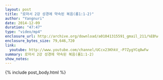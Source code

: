 ```yaml
---
layout: post
title: "로마서 2강 성경에 약속된 복음(롬1:1-2)"
author: "Yangnuri"
date: 2014-12-09
duration: "47:47"
type: "video/mp4"
enclosure_url: http://archive.org/download/a01041315591_gmail_211/%EB%A1%9C%EB%A7%88%EC%84%9C%202%EA%B0%95%20%EC%84%B1%EA%B2%BD%EC%97%90%20%EC%95%BD%EC%86%8D%EB%90%9C%20%EB%B3%B5%EC%9D%8C%28%EB%A1%AC1_1-.mp4
enclosure_bytes_size: 79,646,720 
link:
  youtube: http://www.youtube.com/channel/UCcx23KhkV_-P7ZygYCq8wFw
summary: 로마서 2강 성경에 약속된 복음(롬1:1-2) 
show_notes:
---
```


{% include post_body.html %}
